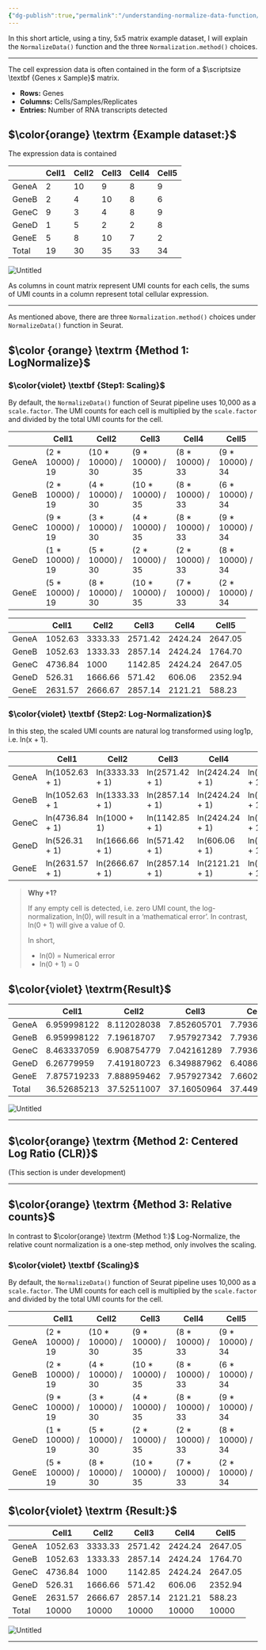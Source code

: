 ```yaml
---
{"dg-publish":true,"permalink":"/understanding-normalize-data-function/","noteIcon":"","updated":"2024-08-13T03:24:50.022+05:30"}
---
```


In this short article, using a tiny, 5x5 matrix example dataset, I will explain the `NormalizeData()` function and the three `Normalization.method()` choices.

---

The cell expression data is often contained in the form of a $\scriptsize \textbf {Genes x Sample}$ matrix.

- **Rows:** Genes
- **Columns:** Cells/Samples/Replicates
- **Entries:** Number of RNA transcripts detected

## **$\color{orange} \textrm {Example dataset:}$**

The expression data is contained

||Cell1|Cell2|Cell3|Cell4|Cell5|
|---|---|---|---|---|---|
|GeneA|2|10|9|8|9|
|GeneB|2|4|10|8|6|
|GeneC|9|3|4|8|9|
|GeneD|1|5|2|2|8|
|GeneE|5|8|10|7|2|
|Total|19|30|35|33|34|

![Untitled](https://prod-files-secure.s3.us-west-2.amazonaws.com/fa75db2a-077a-4de3-a95e-6d39b098184c/9c0ca7b6-4d16-4056-8a61-d5a69f017531/4c8d15a7-d4d9-4afa-8e18-f26fca7eb7ec.png)

As columns in count matrix represent UMI counts for each cells, the sums of UMI counts in a column represent total cellular expression.

---

As mentioned above, there are three `Normalization.method()` choices under `NormalizeData()` function in Seurat.

## $\color {orange} \textrm {Method 1: LogNormalize}$

### **$\color{violet} \textbf {Step1: Scaling}$**

By default, the `NormalizeData()` function of Seurat pipeline uses 10,000 as a `scale.factor`. The UMI counts for each cell is multiplied by the `scale.factor` and divided by the total UMI counts for the cell.

||Cell1|Cell2|Cell3|Cell4|Cell5|
|---|---|---|---|---|---|
|GeneA|(2 * 10000) / 19|(10 * 10000) / 30|(9 * 10000) / 35|(8 * 10000) / 33|(9 * 10000) / 34|
|GeneB|(2 * 10000) / 19|(4 * 10000) / 30|(10 * 10000) / 35|(8 * 10000) / 33|(6 * 10000) / 34|
|GeneC|(9 * 10000) / 19|(3 * 10000) / 30|(4 * 10000) / 35|(8 * 10000) / 33|(9 * 10000) / 34|
|GeneD|(1 * 10000) / 19|(5 * 10000) / 30|(2 * 10000) / 35|(2 * 10000) / 33|(8 * 10000) / 34|
|GeneE|(5 * 10000) / 19|(8 * 10000) / 30|(10 * 10000) / 35|(7 * 10000) / 33|(2 * 10000) / 34|

||Cell1|Cell2|Cell3|Cell4|Cell5|
|---|---|---|---|---|---|
|GeneA|1052.63|3333.33|2571.42|2424.24|2647.05|
|GeneB|1052.63|1333.33|2857.14|2424.24|1764.70|
|GeneC|4736.84|1000|1142.85|2424.24|2647.05|
|GeneD|526.31|1666.66|571.42|606.06|2352.94|
|GeneE|2631.57|2666.67|2857.14|2121.21|588.23|

### **$\color{violet} \textbf {Step2: Log-Normalization}$**

In this step, the scaled UMI counts are natural log transformed using log1p, i.e. ln(x + 1).

||Cell1|Cell2|Cell3|Cell4|Cell5|
|---|---|---|---|---|---|
|GeneA|ln(1052.63 + 1)|ln(3333.33 + 1)|ln(2571.42 + 1)|ln(2424.24 + 1)|ln(2647.05 + 1)|
|GeneB|ln(1052.63 + 1|ln(1333.33 + 1)|ln(2857.14 + 1)|ln(2424.24 + 1)|ln(1764.70 + 1)|
|GeneC|ln(4736.84 + 1)|ln(1000 + 1)|ln(1142.85 + 1)|ln(2424.24 + 1)|ln(2647.05 + 1)|
|GeneD|ln(526.31 + 1)|ln(1666.66 + 1)|ln(571.42 + 1)|ln(606.06 + 1)|ln(2352.94 + 1)|
|GeneE|ln(2631.57 + 1)|ln(2666.67 + 1)|ln(2857.14 + 1)|ln(2121.21 + 1)|ln(588.23 + 1)|

> **Why +1?**
> 
> If any empty cell is detected, i.e. zero UMI count, the log-normalization, ln(0), will result in a ‘mathematical error’. In contrast, ln(0 + 1) will give a value of 0.
> 
> In short,
> 
> - ln(0) = Numerical error
> - ln(0 + 1) = 0

## **$\color{violet} \textrm{Result}$**

||Cell1|Cell2|Cell3|Cell4|Cell5|
|---|---|---|---|---|---|
|GeneA|6.959998122|8.112028038|7.852605701|7.793686767|7.881582131|
|GeneB|6.959998122|7.19618707|7.957927342|7.793686767|7.476305823|
|GeneC|8.463337059|6.908754779|7.042161289|7.793686767|7.881582131|
|GeneD|6.26779959|7.419180723|6.349887962|6.408628631|7.763846299|
|GeneE|7.875719233|7.888959462|7.957927342|7.660214277|6.378825585|
|Total|36.52685213|37.52511007|37.16050964|37.44990321|37.38214197|

![Untitled](https://prod-files-secure.s3.us-west-2.amazonaws.com/fa75db2a-077a-4de3-a95e-6d39b098184c/425b4de6-7118-42fe-9bd2-a3f2c37e2335/cbb40b04-e171-4391-90bf-4ad7a1b822bb.png)

---

## $\color{orange} \textrm {Method 2: Centered Log Ratio (CLR)}$

(This section is under development)

---

## $\color{orange} \textrm {Method 3: Relative counts}$

In contrast to $\color{orange} \textrm {Method 1:}$ Log-Normalize, the relative count normalization is a one-step method, only involves the scaling.

### **$\color{violet} \textbf {Scaling}$**

By default, the `NormalizeData()` function of Seurat pipeline uses 10,000 as a `scale.factor`. The UMI counts for each cell is multiplied by the `scale.factor` and divided by the total UMI counts for the cell.

||Cell1|Cell2|Cell3|Cell4|Cell5|
|---|---|---|---|---|---|
|GeneA|(2 * 10000) / 19|(10 * 10000) / 30|(9 * 10000) / 35|(8 * 10000) / 33|(9 * 10000) / 34|
|GeneB|(2 * 10000) / 19|(4 * 10000) / 30|(10 * 10000) / 35|(8 * 10000) / 33|(6 * 10000) / 34|
|GeneC|(9 * 10000) / 19|(3 * 10000) / 30|(4 * 10000) / 35|(8 * 10000) / 33|(9 * 10000) / 34|
|GeneD|(1 * 10000) / 19|(5 * 10000) / 30|(2 * 10000) / 35|(2 * 10000) / 33|(8 * 10000) / 34|
|GeneE|(5 * 10000) / 19|(8 * 10000) / 30|(10 * 10000) / 35|(7 * 10000) / 33|(2 * 10000) / 34|

## $\color{violet} \textrm {Result:}$

||Cell1|Cell2|Cell3|Cell4|Cell5|
|---|---|---|---|---|---|
|GeneA|1052.63|3333.33|2571.42|2424.24|2647.05|
|GeneB|1052.63|1333.33|2857.14|2424.24|1764.70|
|GeneC|4736.84|1000|1142.85|2424.24|2647.05|
|GeneD|526.31|1666.66|571.42|606.06|2352.94|
|GeneE|2631.57|2666.67|2857.14|2121.21|588.23|
|Total|10000|10000|10000|10000|10000|

![Untitled](https://prod-files-secure.s3.us-west-2.amazonaws.com/fa75db2a-077a-4de3-a95e-6d39b098184c/69e25ab1-ff66-4f2c-91f3-ba8e65f486eb/022ca8f5-2968-4d93-9d66-19e65d710540.png)

---
